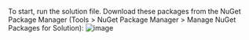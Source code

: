 To start, run the solution file. Download these packages from the NuGet Package Manager (Tools > NuGet Package Manager > Manage NuGet Packages for Solution):
![image](https://github.com/user-attachments/assets/fc46683c-5163-48b4-9889-9bdf01dff15f)
